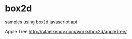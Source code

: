 # box2d
samples using box2d javascript api

Apple Tree
http://rafaelkendy.com/works/box2d/appleTree/